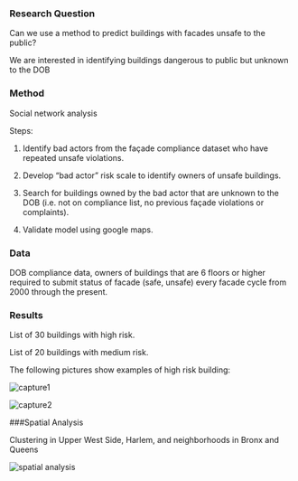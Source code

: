 ### Research Question

Can we use a method to predict buildings with facades unsafe to the public?

We are interested in identifying buildings dangerous to public but unknown to the DOB

### Method

Social network analysis

Steps:

1. Identify bad actors from the façade compliance dataset who have repeated unsafe violations. 

2. Develop “bad actor” risk scale to identify owners of unsafe buildings.

3. Search for buildings owned by the bad actor that are unknown to the DOB (i.e. not on compliance list, no previous façade violations or complaints).

4. Validate model using google maps.

### Data

DOB compliance data, owners of buildings that are 6 floors or higher required to submit status of facade (safe, unsafe) every facade cycle from 2000 through the present.

### Results

List of 30 buildings with high risk.

List of 20 buildings with medium risk.

The following pictures show examples of high risk building:

![capture1](https://cloud.githubusercontent.com/assets/11237613/23368105/b18eb61c-fcda-11e6-8f91-769c22523aca.PNG)


![capture2](https://cloud.githubusercontent.com/assets/11237613/23368171/e7184e74-fcda-11e6-9dda-b3d8f8c2bcd0.PNG)

###Spatial Analysis

Clustering in Upper West Side, Harlem, and neighborhoods in Bronx and Queens

![spatial analysis](https://cloud.githubusercontent.com/assets/11237613/23368229/2ad4c03e-fcdb-11e6-9a34-ed32f202d4f5.png)




